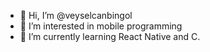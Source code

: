 - 👋 Hi, I’m @veyselcanbingol
- 👀 I’m interested in mobile programming
- 🌱 I’m currently learning React Native and C.
